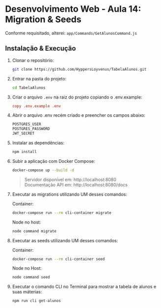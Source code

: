 # Desenvolvimento Web - Aula 14: Migration & Seeds
Conforme requisitado, alterei: ```app/Commands/GetAlunosCommand.js```

## Instalação & Execução
1. Clonar o repositório:

   ```sh
   git clone https://github.com/HyppersLoyvenus/TabelaAlunos.git
   ```

2. Entrar na pasta do projeto:

   ```sh
   cd TabelaAlunos
   ```

3. Criar o arquivo `.env` na raiz do projeto copiando o .env.example:

   ```ini
   copy .env.example .env
   ```

4. Abrir o arquivo .env recém criado e preencher os campos abaixo:

    ```sh
    POSTGRES_USER
    POSTGRES_PASSWORD
    JWT_SECRET
    ```
    
5. Instalar as dependências:

    ```sh
    npm install
    ```

6. Subir a aplicação com Docker Compose:

   ```sh
   docker-compose up --build -d
   ```
   > Servidor disponível em: http://localhost:8080 \
   > Documentação API em: http://localhost:8080/docs

7. Executar as migrations utilizando UM desses comandos:

   Container:
   ```sh
   docker-compose run --rm cli-container migrate
   ```

   Node no host:
   ```sh
   node command migrate
   ```

8. Executar as seeds utilizando UM desses comandos:

   Container:
   ```sh
   docker-compose run --rm cli-container seed
   ```

   Node no Host:
   ```sh
   node command seed
   ```

9. Executar o comando CLI no Terminal para mostrar a tabela de alunos e suas máterias:

   ```sh
   npm run cli get-alunos
   ```
